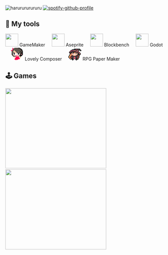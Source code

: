 ![harurururururu](https://steam-stat.vercel.app/api?profileName=harurururururu)
[![spotify-github-profile](https://spotify-github-profile.kittinanx.com/api/view?uid=31zlyknw4bfc6j5d7x7u7nh6ubm4&cover_image=false&theme=default&show_offline=false&background_color=010409&interchange=true&bar_color=53b14f&bar_color_cover=false)](https://spotify-github-profile.kittinanx.com/api/view?uid=31zlyknw4bfc6j5d7x7u7nh6ubm4&redirect=true)

## 💾 My tools
<img src="https://cdn2.steamgriddb.com/icon/e500b7708a865ec27eef36c33953b06e/32/256x256.png" width="40" height="40" /> GameMaker ㅤ 
<img src="https://www.rw-designer.com/icon-view/22556.png" width="40" height="40" /> Aseprite ㅤ 
<img src="https://upload.wikimedia.org/wikipedia/commons/6/6d/Blockbench_icon.png" width="40" height="40" /> Blockbench ㅤ 
<img src="https://uxwing.com/wp-content/themes/uxwing/download/brands-and-social-media/godot-game-engine-icon.png" width="40" height="40" /> Godot ㅤ 
<img src="Assets/icons/lovelycomposer.png" width="40" height="40" /> Lovely Composer ㅤ 
<img src="Assets/icons/rpgpapermaker.png" width="40" height="40" /> RPG Paper Maker

## 🕹️ Games
<a href="https://store.steampowered.com/app/1870400/Super_SpaceMail/" target="_blank">
  <img src="https://img.itch.zone/aW1nLzExNTk5ODgzLmdpZg==/315x250%23cm/FAhBrf.gif" width="315" height="250" />
</a>
<a href="https://harutofun.itch.io/lostincode" target="_blank">
  <img src="https://img.itch.zone/aW1nLzE3NDkzNzIwLmdpZg==/315x250%23cm/hHBwEu.gif" width="315" height="250" />
</a>
